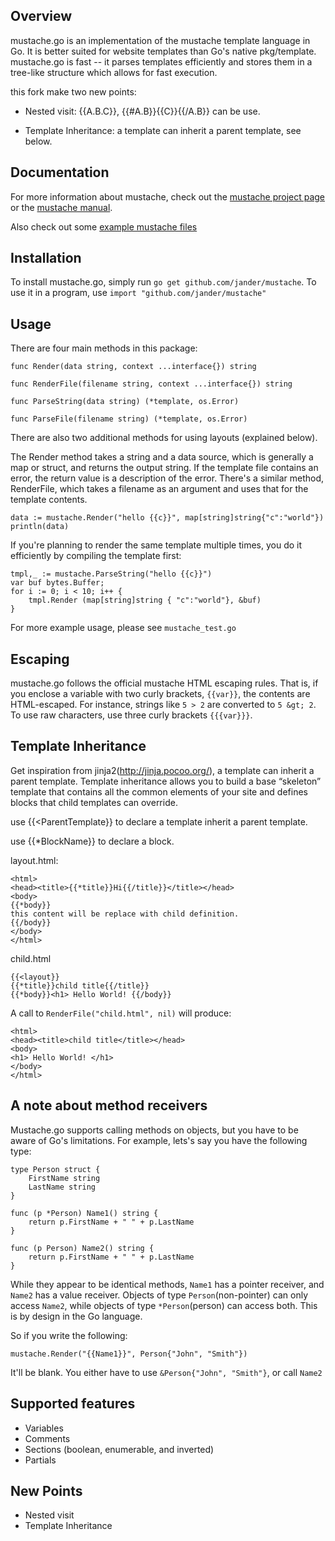 ## Overview

mustache.go is an implementation of the mustache template language in Go. It is better suited for website templates than Go's native pkg/template. mustache.go is fast -- it parses templates efficiently and stores them in a tree-like structure which allows for fast execution. 

this fork make two new points:

* Nested visit:  {{A.B.C}}, {{#A.B}}{{C}}{{/A.B}} can be use.

* Template Inheritance: a template can inherit a parent template, see below.


## Documentation

For more information about mustache, check out the [mustache project page](http://github.com/defunkt/mustache) or the [mustache manual](http://mustache.github.com/mustache.5.html).

Also check out some [example mustache files](http://github.com/defunkt/mustache/tree/master/examples/)

## Installation
To install mustache.go, simply run `go get github.com/jander/mustache`. To use it in a program, use `import "github.com/jander/mustache"`

## Usage
There are four main methods in this package:

    func Render(data string, context ...interface{}) string
    
    func RenderFile(filename string, context ...interface{}) string
    
    func ParseString(data string) (*template, os.Error)
    
    func ParseFile(filename string) (*template, os.Error) 

There are also two additional methods for using layouts (explained below).

The Render method takes a string and a data source, which is generally a map or struct, and returns the output string. If the template file contains an error, the return value is a description of the error. There's a similar method, RenderFile, which takes a filename as an argument and uses that for the template contents. 

    data := mustache.Render("hello {{c}}", map[string]string{"c":"world"})
    println(data)


If you're planning to render the same template multiple times, you do it efficiently by compiling the template first:

    tmpl,_ := mustache.ParseString("hello {{c}}")
    var buf bytes.Buffer;
    for i := 0; i < 10; i++ {
        tmpl.Render (map[string]string { "c":"world"}, &buf)  
    }

For more example usage, please see `mustache_test.go`

## Escaping

mustache.go follows the official mustache HTML escaping rules. That is, if you enclose a variable with two curly brackets, `{{var}}`, the contents are HTML-escaped. For instance, strings like `5 > 2` are converted to `5 &gt; 2`. To use raw characters, use three curly brackets `{{{var}}}`.


## Template Inheritance

Get inspiration from jinja2(http://jinja.pocoo.org/), a template can inherit a parent template. Template inheritance allows you to build a base “skeleton” template that contains all the common elements of your site and defines blocks that child templates can override.

use {{<ParentTemplate}} to declare a template inherit a parent template.

use {{*BlockName}} to declare a block.

layout.html:

    <html>
    <head><title>{{*title}}Hi{{/title}}</title></head>
    <body>
    {{*body}}
    this content will be replace with child definition.
    {{/body}}
    </body>
    </html>

child.html

    {{<layout}}
    {{*title}}child title{{/title}}
    {{*body}}<h1> Hello World! {{/body}}

A call to `RenderFile("child.html", nil)` will produce:

    <html>
    <head><title>child title</title></head>
    <body>
    <h1> Hello World! </h1>
    </body>
    </html>


## A note about method receivers

Mustache.go supports calling methods on objects, but you have to be aware of Go's limitations. For example, lets's say you have the following type:

    type Person struct {
        FirstName string
        LastName string    
    }

    func (p *Person) Name1() string {
        return p.FirstName + " " + p.LastName
    }

    func (p Person) Name2() string {
        return p.FirstName + " " + p.LastName
    }

While they appear to be identical methods, `Name1` has a pointer receiver, and `Name2` has a value receiver. Objects of type `Person`(non-pointer) can only access `Name2`, while objects of type `*Person`(person) can access both. This is by design in the Go language.

So if you write the following:

    mustache.Render("{{Name1}}", Person{"John", "Smith"})

It'll be blank. You either have to use `&Person{"John", "Smith"}`, or call `Name2`

## Supported features

* Variables
* Comments
* Sections (boolean, enumerable, and inverted)
* Partials

## New Points

* Nested visit
* Template Inheritance

